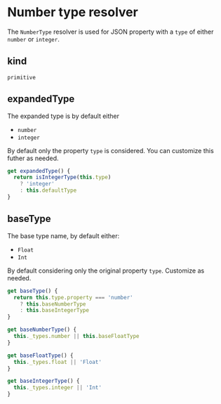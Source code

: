 # Number type resolver

The `NumberType` resolver is used for JSON property with a `type` of either `number` or `integer`.

## kind

`primitive`

## expandedType

The expanded type is by default either

- `number`
- `integer`

By default only the property `type` is considered. You can customize this futher as needed.

```js
get expandedType() {
  return isIntegerType(this.type)
    ? 'integer'
    : this.defaultType
}
```

## baseType

The base type name, by default either:

- `Float`
- `Int`

By default considering only the original property `type`. Customize as needed.

```js
get baseType() {
  return this.type.property === 'number'
    ? this.baseNumberType
    : this.baseIntegerType
}

get baseNumberType() {
  this._types.number || this.baseFloatType
}

get baseFloatType() {
  this._types.float || 'Float'
}

get baseIntegerType() {
  this._types.integer || 'Int'
}
```
